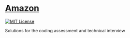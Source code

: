 # [Amazon](https://www.amazon.com)

[![MIT License](https://img.shields.io/badge/License-MIT-blue.svg)](https://github.com/NickolasHKraus/amazon/blob/master/LICENSE)

Solutions for the coding assessment and technical interview
